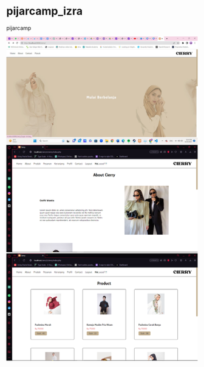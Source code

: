 # pijarcamp_izra
pijarcamp

![all text](https://github.com/Noorzahara/pijarcamp_izra/blob/master/web1.jpg)
![all text](https://github.com/Noorzahara/pijarcamp_izra/blob/master/web2.png)
![all text](https://github.com/Noorzahara/pijarcamp_izra/blob/master/web3.jpg.png)

